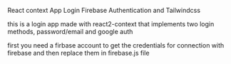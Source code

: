 React context App Login
Firebase Authentication and Tailwindcss

this is a login app made with react2-context that implements two login methods, password/email and google auth

first you need a firbase account to get the credentials for connection with firebase and then replace them in firebase.js file

